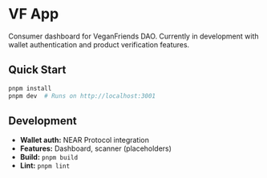 # VF App

Consumer dashboard for VeganFriends DAO. Currently in development with wallet authentication and
product verification features.

## Quick Start

```bash
pnpm install
pnpm dev  # Runs on http://localhost:3001
```

## Development

- **Wallet auth:** NEAR Protocol integration
- **Features:** Dashboard, scanner (placeholders)
- **Build:** `pnpm build`
- **Lint:** `pnpm lint`
